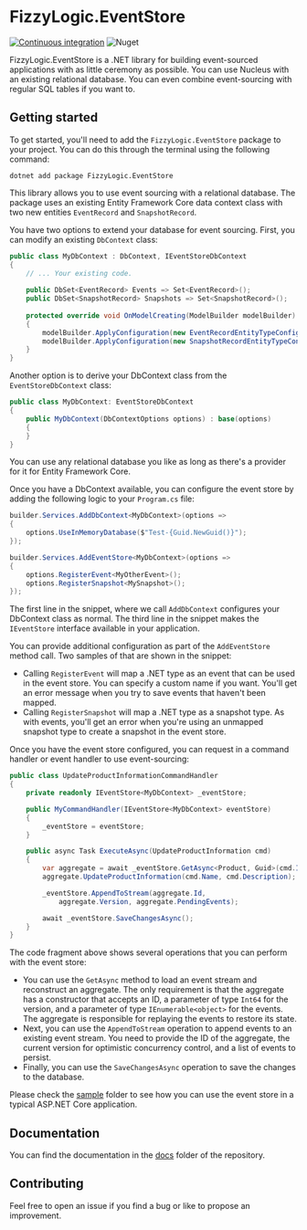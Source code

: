 # FizzyLogic.EventStore

[![Continuous integration](https://github.com/wmeints/eventstore/actions/workflows/ci.yml/badge.svg)](https://github.com/wmeints/eventstore/actions/workflows/ci.yml)
![Nuget](https://img.shields.io/nuget/dt/FizzyLogic.EventStore)

FizzyLogic.EventStore is a .NET library for building event-sourced applications
with as little ceremony as possible. You can use Nucleus with an existing
relational database. You can even combine event-sourcing with regular SQL
tables if you want to.

## Getting started

To get started, you'll need to add the `FizzyLogic.EventStore` package to your
project. You can do this through the terminal using the following command:

```shell
dotnet add package FizzyLogic.EventStore
```

This library allows you to use event sourcing with a relational database.
The package uses an existing Entity Framework Core data context class with two
new entities `EventRecord` and `SnapshotRecord`. 

You have two options to extend your database for event sourcing. First, you can
modify an existing `DbContext` class:

```csharp
public class MyDbContext : DbContext, IEventStoreDbContext
{
    // ... Your existing code.
  
    public DbSet<EventRecord> Events => Set<EventRecord>();
    public DbSet<SnapshotRecord> Snapshots => Set<SnapshotRecord>();
  
    protected override void OnModelCreating(ModelBuilder modelBuilder)
    {
        modelBuilder.ApplyConfiguration(new EventRecordEntityTypeConfiguration());
        modelBuilder.ApplyConfiguration(new SnapshotRecordEntityTypeConfiguration());
    }
}
```

Another option is to derive your DbContext class from the `EventStoreDbContext`
class:

```csharp
public class MyDbContext: EventStoreDbContext 
{
    public MyDbContext(DbContextOptions options) : base(options)
    {
    }
}
```

You can use any relational database you like as long as there's a provider for
it for Entity Framework Core.

Once you have a DbContext available, you can configure the event store by adding
the following logic to your `Program.cs` file:

```csharp
builder.Services.AddDbContext<MyDbContext>(options => 
{ 
    options.UseInMemoryDatabase($"Test-{Guid.NewGuid()}"); 
});

builder.Services.AddEventStore<MyDbContext>(options =>
{
    options.RegisterEvent<MyOtherEvent>();
    options.RegisterSnapshot<MySnapshot>();
});
```

The first line in the snippet, where we call `AddDbContext` configures your
DbContext class as normal. The third line in the snippet makes the `IEventStore`
interface available in your application. 

You can provide additional configuration as part of the `AddEventStore` method
call. Two samples of that are shown in the snippet:

* Calling `RegisterEvent` will map a .NET type as an event that can be used in
  the event store. You can specify a custom name if you want. You'll get an
  error message when you try to save events that haven't been mapped.
* Calling `RegisterSnapshot` will map a .NET type as a snapshot type. As with
  events, you'll get an error when you're using an unmapped snapshot type to
  create a snapshot in the event store.
  
Once you have the event store configured, you can request in a command handler
or event handler to use event-sourcing:

```csharp
public class UpdateProductInformationCommandHandler
{
    private readonly IEventStore<MyDbContext> _eventStore;

    public MyCommandHandler(IEventStore<MyDbContext> eventStore)
    {
        _eventStore = eventStore;
    }

    public async Task ExecuteAsync(UpdateProductInformation cmd) 
    {
        var aggregate = await _eventStore.GetAsync<Product, Guid>(cmd.Id);
        aggregate.UpdateProductInformation(cmd.Name, cmd.Description);

        _eventStore.AppendToStream(aggregate.Id, 
            aggregate.Version, aggregate.PendingEvents);

        await _eventStore.SaveChangesAsync();
    }
}
```

The code fragment above shows several operations that you can perform with
the event store:

* You can use the `GetAsync` method to load an event stream and reconstruct
  an aggregate. The only requirement is that the aggregate has a constructor
  that accepts an ID, a parameter of type `Int64` for the version, and a
  parameter of type `IEnumerable<object>` for the events. The aggregate is
  responsible for replaying the events to restore its state.
* Next, you can use the `AppendToStream` operation to append events to an
  existing event stream. You need to provide the ID of the aggregate, the
  current version for optimistic concurrency control, and a list of events to
  persist.
* Finally, you can use the `SaveChangesAsync` operation to save the changes to
  the database. 

Please check the [sample](./sample) folder to see how you can use the event
store in a typical ASP.NET Core application. 

## Documentation

You can find the documentation in the [docs](./docs) folder of the repository.

## Contributing

Feel free to open an issue if you find a bug or like to propose an improvement.

